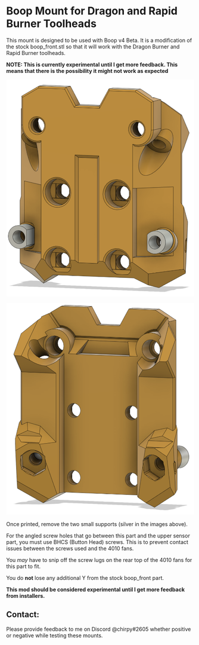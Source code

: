 # Boop Mount for Dragon and Rapid Burner Toolheads

This mount is designed to be used with Boop v4 Beta. It is a modification of the stock boop_front.stl so that it will work with the Dragon Burner and Rapid Burner toolheads.

**NOTE: This is currently experimental until I get more feedback. This means that there is the possibility it might not work as expected**

![](images/boop_front.png)

![](images/boop_rear.png)

Once printed, remove the two small supports (silver in the images above).

For the angled screw holes that go between this part and the upper sensor part, you must use BHCS (Button Head) screws. This is to prevent contact issues between the screws used and the 4010 fans.

You _may_ have to snip off the screw lugs on the rear top of the 4010 fans for this part to fit.

You do **not** lose any additional Y from the stock boop_front part.

**This mod should be considered experimental until I get more feedback from installers.**

## Contact:

Please provide feedback to me on Discord @chirpy#2605 whether positive or negative while testing these mounts.
